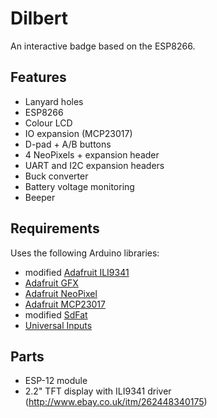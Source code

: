# Dilbert

An interactive badge based on the ESP8266.

## Features

- Lanyard holes
- ESP8266
- Colour LCD
- IO expansion (MCP23017)
- D-pad + A/B buttons
- 4 NeoPixels + expansion header
- UART and I2C expansion headers
- Buck converter
- Battery voltage monitoring
- Beeper

## Requirements

Uses the following Arduino libraries:

- modified [Adafruit ILI9341](https://github.com/adafruit/Adafruit_ILI9341)
- [Adafruit GFX](https://github.com/adafruit/Adafruit-GFX-Library)
- [Adafruit NeoPixel](https://github.com/adafruit/Adafruit_NeoPixel)
- [Adafruit MCP23017](https://github.com/adafruit/Adafruit-MCP23017-Arduino-Library)
- modified [SdFat](https://github.com/greiman/SdFat)
- [Universal Inputs](https://github.com/DanNixon/ArduinoUniversalInput)

## Parts

- ESP-12 module
- 2.2" TFT display with ILI9341 driver (http://www.ebay.co.uk/itm/262448340175)
